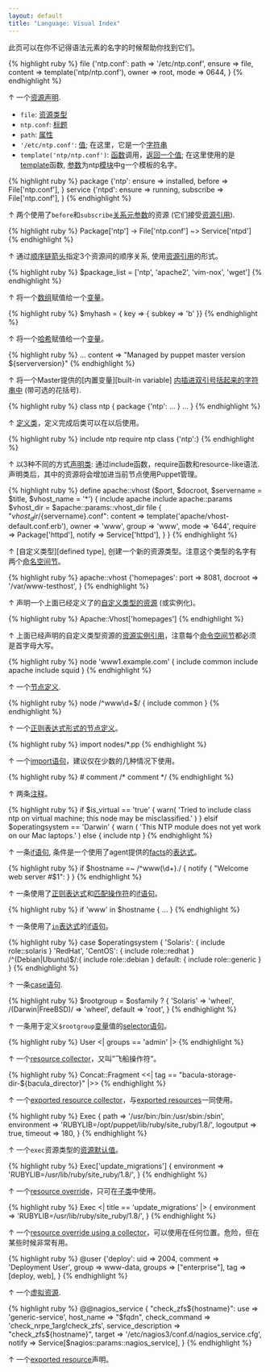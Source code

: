 ```yaml
---
layout: default
title: "Language: Visual Index"
---
```



[resource]: ./lang_resources.html
[type]: ./lang_resources.html#type
[title]: ./lang_resources.html#title
[attribute]: ./lang_resources.html#attributes
[value]: ./lang_resources.html#attributes
[string]: ./lang_datatypes.html#strings
[function]: ./lang_functions.html
[rvalue]: ./lang_functions.html#behavior
[template_func]: /guides/templating.html
[module]: modules_fundamentals.html
[argument]: ./lang_functions.html#arguments
[relationship_meta]: ./lang_relationships.html#relationship-metaparameters
[refs]: ./lang_datatypes.html#resource-references
[chaining]: ./lang_relationships.html#chaining-arrows
[variable]: ./lang_variables.html
[array]: ./lang_datatypes.html#arrays
[hash]: ./lang_datatypes.html#hashes
[interpolation]: ./lang_datatypes.html#variable-interpolation
[class_def]: ./lang_classes.html#defining-a-class
[class_decl]: ./lang_classes.html#defining-a-class
[defined_type]: ./lang_defined_types.html
[namespace]: ./lang_namespaces.html
[defined_resource]: ./lang_defined_types.html#declaring-an-instance
[node]: ./lang_node_definitions.html
[regex_node]: ./lang_node_definitions.html#regular-expression-names
[import]: ./lang_import.html
[comments]: ./lang_comments.html
[if]: ./lang_conditional.html#if-statements
[expressions]: ./lang_expressions.html
[built_in]: ./lang_variables.html#facts-and-built-in-variables
[facts]: ./lang_variables.html#facts
[regex]: ./lang_datatypes.html#regular-expressions
[regex_match]: ./lang_expressions.html#regex-match
[in]: ./lang_expressions.html#in
[case]: ./lang_conditional.html#case-statements
[selector]: ./lang_conditional.html#selectors
[collector]: ./lang_collectors.html
[export_collector]: ./lang_collectors.html#exported-resource-collectors
[export]: ./lang_exported.html
[defaults]: ./lang_defaults.html
[override]: ./lang_classes.html#overriding-resource-attributes
[inherits]: ./lang_classes.html#inheritance
[coll_override]: ./lang_resources.html#amending-attributes-with-a-collector
[virtual]: ./lang_virtual.html

此页可以在你不记得语法元素的名字的时候帮助你找到它们。


{% highlight ruby %}
    file {'ntp.conf':
      path    => '/etc/ntp.conf',
      ensure  => file,
      content => template('ntp/ntp.conf'),
      owner   => root,
      mode    => 0644,
    }
{% endhighlight %}

↑ 一个[资源声明][resource].

* `file`: [资源类型][type]
* `ntp.conf`: [标题][title]
* `path`: [属性][attribute]
* `'/etc/ntp.conf'`: [值][value]; 在这里，它是一个[字符串][string]
* `template('ntp/ntp.conf')`: [函数][function]调用，[返回一个值][rvalue]; 在这里使用的是[template][template_func]函数, [参数][argument]为ntp[模块][module]中g一个模板的名字。

{% highlight ruby %}
    package {'ntp':
      ensure => installed,
      before => File['ntp.conf'],
    }
    service {'ntpd': 
      ensure    => running,
      subscribe => File['ntp.conf'],
    }
{% endhighlight %}

↑ 两个使用了`before`和`subscribe`[关系元参数][relationship_meta]的资源 (它们接受[资源引用][refs]).

{% highlight ruby %}
    Package['ntp'] -> File['ntp.conf'] ~> Service['ntpd']
{% endhighlight %}

↑ 通过[顺序链箭头][chaining]指定3个资源间的顺序关系, 使用[资源引用][refs]的形式。

{% highlight ruby %}
    $package_list = ['ntp', 'apache2', 'vim-nox', 'wget']
{% endhighlight %}

↑ 将一个[数组][array]赋值给一个[变量][variable]。

{% highlight ruby %}
    $myhash = { key => { subkey => 'b' }}
{% endhighlight %}

↑ 将一个[哈希][hash]赋值给一个[变量][variable]。

{% highlight ruby %}
    ...
    content => "Managed by puppet master version ${serverversion}"
{% endhighlight %}

↑ 将一个Master提供的[内置变量][built-in variable] [内插进双引号括起来的字符串中][interpolation] (带可选的花括号).


{% highlight ruby %}
    class ntp {
      package {'ntp':
        ...
      }
      ...
    }
{% endhighlight %}

↑ [定义类][class_def]，定义完成后类可以在以后使用。

{% highlight ruby %}
    include ntp
    require ntp
    class {'ntp':}
{% endhighlight %}

↑ 以3种不同的方式[声明类][class_decl]: 通过include函数，require函数和resource-like语法. 声明类后，其中的资源将会增加进当前节点使用Puppet管理。


{% highlight ruby %}
    define apache::vhost ($port, $docroot, $servername = $title, $vhost_name = '*') {
      include apache
      include apache::params
      $vhost_dir = $apache::params::vhost_dir
      file { "${vhost_dir}/${servername}.conf":
          content => template('apache/vhost-default.conf.erb'), 
          owner   => 'www',
          group   => 'www',
          mode    => '644',
          require => Package['httpd'],
          notify  => Service['httpd'],
      }
    }
{% endhighlight %}

↑ [自定义类型][defined type], 创建一个新的资源类型。注意这个类型的名字有两个[命名空间节][namespace]。

{% highlight ruby %}
    apache::vhost {'homepages':
      port    => 8081,
      docroot => '/var/www-testhost',
    }
{% endhighlight %}

↑ 声明一个上面已经定义了的[自定义类型的资源][defined_resource] (或实例化)。

{% highlight ruby %}
    Apache::Vhost['homepages']
{% endhighlight %}

↑ 上面已经声明的自定义类型资源的[资源实例引用][refs]，注意每个[命令空间节][namespace]都必须是首字母大写。

{% highlight ruby %}
    node 'www1.example.com' {
      include common
      include apache
      include squid
    }
{% endhighlight %}

↑ 一个[节点定义][node].

{% highlight ruby %}
    node /^www\d+$/ {
      include common
    }
{% endhighlight %}

↑ 一个[正则表达式形式的节点定义][regex_node]。

{% highlight ruby %}
    import nodes/*.pp
{% endhighlight %}

↑ 一个[import语句][import]，建议仅在少数的几种情况下使用。

{% highlight ruby %}
    # comment
    /* comment */
{% endhighlight %}

↑ 两条[注释][comments]。


{% highlight ruby %}
    if $is_virtual == 'true' {
      warn( 'Tried to include class ntp on virtual machine; this node may be misclassified.' )
    }
    elsif $operatingsystem == 'Darwin' {
      warn ( 'This NTP module does not yet work on our Mac laptops.' )
    else {
      include ntp
    }
{% endhighlight %}

↑ 一条[if语句][if], 条件是一个使用了agent提供的[facts][]的[表达式][expressions]。


{% highlight ruby %}
    if $hostname =~ /^www(\d+)\./ {
      notify { "Welcome web server #$1": }
    }
{% endhighlight %}

↑ 一条使用了[正则表达式][regex]和[匹配操作符][regex_match]的[if语句][if]。

{% highlight ruby %}
    if 'www' in $hostname {
      ...
    }
{% endhighlight %}

↑ 一条使用了[`in`表达式][in]的[if语句][if]。

{% highlight ruby %}
    case $operatingsystem {
      'Solaris':          { include role::solaris }
      'RedHat', 'CentOS': { include role::redhat  }
      /^(Debian|Ubuntu)$/:{ include role::debian  }
      default:            { include role::generic }
    }
{% endhighlight %}

↑ 一条[case语句][case].

{% highlight ruby %}
    $rootgroup = $osfamily ? {
        'Solaris'          => 'wheel',
        /(Darwin|FreeBSD)/ => 'wheel',
        default            => 'root',
    }
{% endhighlight %}

↑ 一条用于定义`$rootgroup`[变量][variable]值的[selector语句][selector]。

{% highlight ruby %}
    User <| groups == 'admin' |>
{% endhighlight %}

↑ 一个[resource collector][collector]，又叫”飞船操作符”。

{% highlight ruby %}
    Concat::Fragment <<| tag == "bacula-storage-dir-${bacula_director}" |>>
{% endhighlight %}

↑ 一个[exported resource collector][export_collector]，与[exported resources][export]一同使用。

{% highlight ruby %}
    Exec { 
      path        => '/usr/bin:/bin:/usr/sbin:/sbin',
      environment => 'RUBYLIB=/opt/puppet/lib/ruby/site_ruby/1.8/',
      logoutput   => true,
      timeout     => 180,
    }
{% endhighlight %}

↑ 一个`exec`资源类型的[资源默认值][defaults]。

{% highlight ruby %}
    Exec['update_migrations'] {
      environment => 'RUBYLIB=/usr/lib/ruby/site_ruby/1.8/',
    }
{% endhighlight %}

↑ 一个[resource override][override]，只可在[子类][inherits]中使用。

{% highlight ruby %}
    Exec <| title == 'update_migrations' |> {
      environment => 'RUBYLIB=/usr/lib/ruby/site_ruby/1.8/',
    }
{% endhighlight %}

↑ 一个[resource override using a collector][coll_override]，可以使用在任何位置。危险，但在某些时候非常有用。


{% highlight ruby %}
    @user {'deploy':
      uid     => 2004,
      comment => 'Deployment User',
      group   => www-data,
      groups  => ["enterprise"],
      tag     => [deploy, web],
    }
{% endhighlight %}

↑ 一个[虚拟资源][virtual].


{% highlight ruby %}
    @@nagios_service { "check_zfs${hostname}":
      use                 => 'generic-service',
      host_name           => "$fqdn",
      check_command       => 'check_nrpe_1arg!check_zfs',
      service_description => "check_zfs${hostname}",
      target              => '/etc/nagios3/conf.d/nagios_service.cfg',
      notify              => Service[$nagios::params::nagios_service],
    }
{% endhighlight %}

↑ 一个[exported resource][export]声明。

